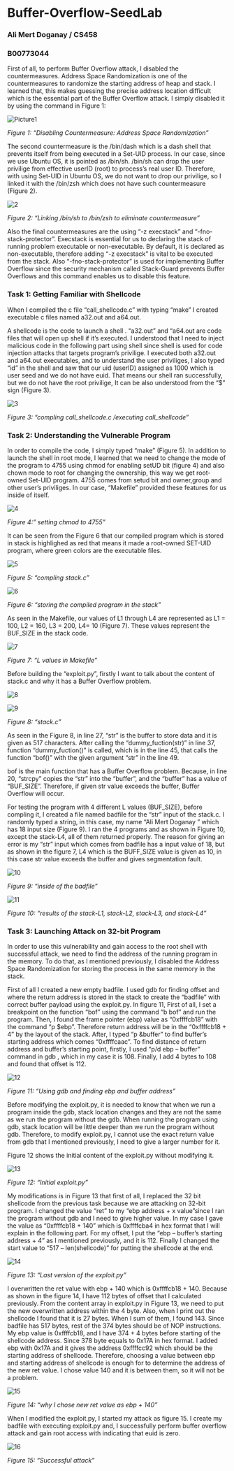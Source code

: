 # Buffer-Overflow-SeedLab
### Ali Mert Doganay / CS458								
### B00773044			
	
First of all, to perform Buffer Overflow attack, I disabled the countermeasures. Address Space Randomization is one of the countermeasures to randomize the starting address of heap and stack. I learned that, this makes guessing the precise address location difficult which is the essential part of the Buffer Overflow attack. I simply disabled it by using the command in Figure 1:

![Picture1](https://user-images.githubusercontent.com/54585515/168015871-cb0abad4-fced-432b-988a-51485a85de95.png)

*Figure 1: “Disabling Countermeasure: Address Space Randomization”*

The second countermeasure is the /bin/dash which is a dash shell that prevents itself from being executed in a Set-UID process. In our case, since we use Ubuntu OS, it is pointed as /bin/sh. /bin/sh can drop the user privilige from effective userID (root) to process’s real user ID. Therefore, with using Set-UID in Ubuntu OS, we do not want to drop our privilige, so I linked it with the /bin/zsh which does not have such countermeasure (Figure 2).

![2](https://user-images.githubusercontent.com/54585515/168015987-202a81f1-058a-4f53-89f7-1bd1059923a0.png)

*Figure 2: “Linking /bin/sh to /bin/zsh to eliminate countermeasure”*

Also the final countermeasures are the using “-z execstack” and “-fno-stack-protector”. Execstack is essential for us to declaring the stack of running problem executable or non-executable. By default, it is declared as non-executable, therefore adding “-z execstack” is vital to be executed from the stack. Also “-fno-stack-protector” is used for implementing Buffer Overflow since the security mechanism called Stack-Guard prevents Buffer Overflows and this command enables us to disable this feature.
### Task 1: Getting Familiar with Shellcode
When I compiled the c file “call_shellcode.c” with typing “make” I created executable c files named a32.out and a64.out.

A shellcode is the code to launch a shell . “a32.out” and “a64.out are code files that will open up shell if it’s executed. I understood that I need to inject malicious code in the following part using shell since shell is used for code injection attacks that targets program’s privilige. I executed both a32.out and a64.out executables, and to understand the user priviliges, I also typed “id” in the shell and saw that our uid (userID) assigned as 1000 which is user seed and we do not have euid. That means our shell ran successfully, but we do not have the root privilige, It can be also understood from the “$” sign (Figure 3).

![3](https://user-images.githubusercontent.com/54585515/168015998-e3a173a0-5d67-43f2-a0c6-630d76118703.png)

*Figure 3: “compling call_shellcode.c /executing call_shellcode”*

### Task 2: Understanding the Vulnerable Program
In order to compile the code, I simply typed “make” (Figure 5). In addition to launch the shell in root mode, I learned that we need to change the mode of the program to 4755 using chmod for enabling setUD bit (figure 4) and also chown mode to root for changing the ownership, this way we get root-owned Set-UID program. 4755 comes from setud bit and owner,group and other user’s priviliges. In our case, “Makefile” provided these features for us inside of itself.

 
![4](https://user-images.githubusercontent.com/54585515/168016000-c80ccdae-1bc1-44a0-b1b9-dd3bbf513c87.png)

*Figure 4:” setting chmod to 4755”*

It can be seen from the Figure 6 that our compiled program which is stored in stack is highlighed as red that means it made a root-owned SET-UID program, where green colors are the executable files.

![5](https://user-images.githubusercontent.com/54585515/168016011-65efdd35-37ab-428b-8956-f2fb3a8ff6c2.png)

*Figure 5: “compling stack.c”*

![6](https://user-images.githubusercontent.com/54585515/168016261-a546fe1d-65ef-4c28-97da-ff3e4ddf4706.png)

*Figure 6: “storing the compiled program in the stack”*

As seen in the Makefile, our values of L1 through L4 are represented as L1 = 100, L2 = 160, L3 = 200, L4= 10 (Figure 7). These values represent the BUF_SIZE in the stack code.

 ![7](https://user-images.githubusercontent.com/54585515/168016272-711f6d2a-5db6-48dd-8af1-d114e65f93ad.png)
 
*Figure 7: “L values in Makefile”*

Before building the “exploit.py”, firstly I want to talk about the content of stack.c and why it has a Buffer Overflow problem.
 
![8](https://user-images.githubusercontent.com/54585515/168016285-89fbe095-d120-48d1-a537-602e4c12702f.png)

![9](https://user-images.githubusercontent.com/54585515/168016301-2f118b5a-866d-4e35-a4f4-6cbc629b7fb8.png)

*Figure 8: “stack.c”*

As seen in the Figure 8, in line 27, “str” is the buffer to store data and it is given as 517 characters. After calling the “dummy_fuction(str)” in line 37, function “dummy_fuction()” is called, which is in the line 45, that calls the function “bof()” with the given argument “str” in the line 49. 

bof is the main function that has a Buffer Overflow problem. Because, in line 20, “strcpy” copies the “str” into the “buffer”, and the “buffer” has a value of “BUF_SIZE”. Therefore, if given str value exceeds the buffer, Buffer Overflow will occur.

For testing the program with 4 different L values (BUF_SIZE), before compling it, I created a file named badfile for the “str” input of the stack.c. I randomly typed a string, in this case, my name  “Ali Mert Doganay ” which has 18 input size (Figure 9). I ran the 4 programs and as shown in Figure 10, except the stack-L4, all of them returned properly. The reason for giving an error is my “str” input which comes from badfile has a input value of 18, but as shown in the figure 7, L4 which is the BUFF_SIZE value is given as 10, in this case str value exceeds the buffer and gives segmentation fault.

![10](https://user-images.githubusercontent.com/54585515/168016308-b427bc14-38e7-4ca0-9a3c-ddd16be63181.png)

*Figure 9: “inside of the badfile”*

![11](https://user-images.githubusercontent.com/54585515/168016313-d106523f-a776-4884-a506-ab043e482870.png)

*Figure 10: “results of the stack-L1, stack-L2, stack-L3, and stack-L4”*

### Task 3: Launching Attack on 32-bit Program

In order to use this vulnerability and gain access to the root shell with successful attack, we need to find the address of the running program in the memory. To do that, as I mentioned previously, I disabled the Address Space Randomization for storing the process in the same memory in the stack. 

First of all I created a new empty badfile. I used gdb for finding offset and where the return address is stored in the stack to create the “badfile” with correct buffer payload using the exploit.py. In figure 11, First of all, I set a breakpoint on the function “bof” using the command “b bof” and run the program. Then, I found the frame pointer (ebp) value as “0xffffcb18” with the command “p $ebp”. Therefore return address will be in the “0xffffcb18 + 4” by the layout of the stack. After, I typed “p &buffer” to find buffer’s starting address which comes “0xffffcaac”. To find distance of return address and buffer’s starting point, firstly, I used  “p/d ebp – buffer” command in gdb , which in my case it is 108. Finally, I add 4 bytes to 108 and found that offset is 112. 

![12](https://user-images.githubusercontent.com/54585515/168016325-e3063a1c-a377-4424-9427-c03d8b897c0c.png)

*Figure 11: “Using gdb and finding ebp and buffer address”*

Before modifying the exploit.py, it is needed to know that when we run a program inside the gdb, stack location changes and they are not the same as we run the program without the gdb. When running the program using gdb, stack location will be little deeper than we run the program without gdb. Therefore, to modify exploit.py, I cannot use the exact return value from gdb that I mentioned previously, I need to give a larger number for it.

Figure 12 shows the initial content of the exploit.py without modifying it. 

![13](https://user-images.githubusercontent.com/54585515/168016333-edd9572d-2df8-4ef7-adef-157731fd2d69.png)

*Figure 12: “Initial exploit.py”*

My modifications is in Figure 13 that first of all, I replaced the 32 bit shellcode from the previous task because we are attacking on 32-bit program. I changed the value “ret” to my “ebp address + x value”since I ran the program without gdb and I need to give higher value. In my case I gave the value as “0xffffcb18 + 140” which is 0xffffcba4 in hex format that I will explain in the following part. For my offset, I put the “ebp – buffer’s starting address + 4” as I mentioned previously, and it is 112. Finally I changed the start value to “517 – len(shellcode)” for putting the shellcode at the end. 

![14](https://user-images.githubusercontent.com/54585515/168016346-e50c24a0-b889-4eb1-af62-2ef160751c88.png)

*Figure 13: “Last version of the exploit.py”*

I overwritten the ret value with ebp + 140 which is 0xffffcb18 + 140. Because as shown in the figure 14, I have 112 bytes of offset that I calculated previously. From the content array in exploit.py in Figure 13, we need to put the new overwritten address within the 4 byte. Also, when I print out the shellcode I found that it is 27 bytes. When I sum of them, I found 143. Since badfile has 517 bytes, rest of the 374 bytes should be of NOP instructions. My ebp value is 0xffffcb18, and I have 374 + 4 bytes before starting of the shellcode address. Since 378 byte equals to 0x17A in hex format. I added ebp with 0x17A and it gives the address 0xffffcc92 which should be the starting address of shellcode. Therefore, choosing a value between ebp and starting address of shellcode is enough for to determine the address of the new ret value. I chose value 140 and it is between them, so it will not be a problem.

![15](https://user-images.githubusercontent.com/54585515/168016351-b706bef1-569b-4c0c-a9da-0e2ab623effa.png)

*Figure 14: “why I chose new ret value as ebp + 140”*

When I modified the exploit.py, I started my attack as figure 15. I create my badfile with executing exploit.py and, I successfully perform buffer overflow attack and gain root access with indicating that euid is zero. 

![16](https://user-images.githubusercontent.com/54585515/168016357-1963e2dc-8630-4fc0-b450-8971364781b7.png)
 
*Figure 15: “Successful attack”*


